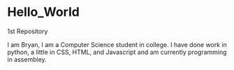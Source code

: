 # Hello_World
1st Repository


I am Bryan, I am a Computer Science student in college. 
I have done work in python, a little in CSS, HTML, and Javascript and am currently programming in assembley. 
